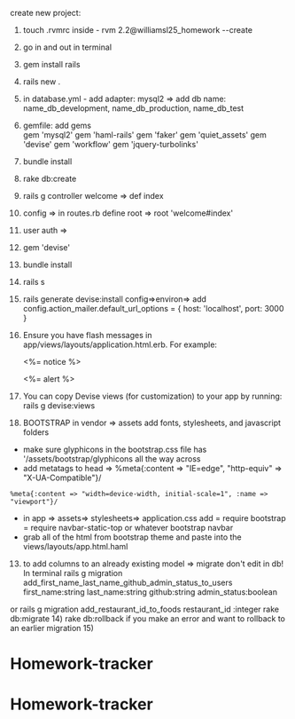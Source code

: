 create new project:
1) touch .rvmrc
  inside - rvm 2.2@williamsl25_homework --create
2) go in and out in terminal
3) gem install rails
4) rails new .
5) in database.yml - add adapter: mysql2 => add db name: name_db_development, name_db_production, name_db_test 
6) gemfile: add gems  
gem 'mysql2'
gem 'haml-rails'
gem 'faker'
gem 'quiet_assets'
gem 'devise'
gem 'workflow'
gem 'jquery-turbolinks'
7) bundle install
8) rake db:create
9) rails g controller welcome => def index
10) config => in routes.rb define root => root 'welcome#index'
11) user auth => 
  1) gem 'devise'
  2) bundle install
  3) rails s
  4) rails generate devise:install
  config=>environ=> add
  config.action_mailer.default_url_options = { host: 'localhost', port: 3000 }

  5) Ensure you have flash messages in app/views/layouts/application.html.erb.
     For example:

       <p class="notice"><%= notice %></p>
       <p class="alert"><%= alert %></p>

  6) You can copy Devise views (for customization) to your app by running:
       rails g devise:views
12) BOOTSTRAP
  in vendor => assets add fonts, stylesheets, and javascript folders
  -  make sure glyphicons in the bootstrap.css file has '/assets/bootstrap/glyphicons all the way across
  -  add metatags to head =>
    %meta{:content => "IE=edge", "http-equiv" => "X-UA-Compatible"}/

    %meta{:content => "width=device-width, initial-scale=1", :name => "viewport"}/
  - in app => assets=> stylesheets=> application.css  add 
  = require bootstrap
  = require navbar-static-top or whatever bootstrap navbar
  - grab all of the html from bootstrap theme and paste into the views/layouts/app.html.haml
13) to add columns to an already existing model => migrate don't edit in db! In terminal
  rails g migration add_first_name_last_name_github_admin_status_to_users first_name:string last_name:string github:string admin_status:boolean

  or 
  rails g migration add_restaurant_id_to_foods restaurant_id :integer
  rake db:migrate
14) rake db:rollback if you make an error and want to rollback to an earlier migration
15)

# Homework-tracker
# Homework-tracker
